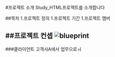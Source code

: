 #프로젝트 소개
Study_HTML프로젝트를 소개합니다

##목차
1.프로젝트 정의
1.프로젝트 기간
1.프로젝트 멤버

##프로젝트 컨셉
![blueprint](https://picsum.photos/200/300)
---

###클라이언트
고객사A에서 업무으로ㅟ
